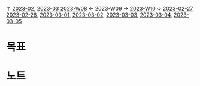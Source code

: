 
↑ [2023-02](2023-02.md), [2023-03](2023-03.md)
[2023-W08](2023-W08.md) ← 2023-W09 → [2023-W10](2023-W10.md)
↓ [2023-02-27](2023-02-27.md), [2023-02-28](2023-02-28.md), [2023-03-01](2023-03-01.md), [2023-03-02](2023-03-02.md), [2023-03-03](2023-03-03.md), [2023-03-04](2023-03-04.md), [2023-03-05](2023-03-05.md)

# 목표



# 노트




